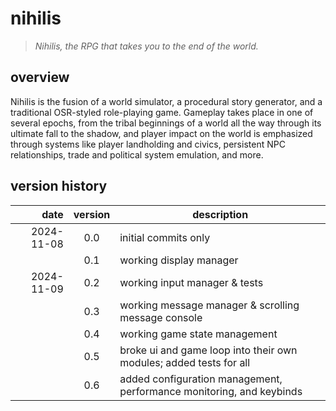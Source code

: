 # nihilis
> _Nihilis, the RPG that takes you to the end of the world._

## overview

Nihilis is the fusion of a world simulator, a procedural story generator, and a traditional OSR-styled role-playing game. Gameplay takes place in one of several epochs, from the tribal beginnings of a world all the way through its ultimate fall to the shadow, and player impact on the world is emphasized through systems like player landholding and civics, persistent NPC relationships, trade and political system emulation, and more.

## version history

|       date | version | description                                                  |
| ---------: | :-----: | ------------------------------------------------------------ |
| 2024-11-08 |   0.0   | initial commits only                                         |
|            |   0.1   | working display manager                                      |
| 2024-11-09 |   0.2   | working input manager & tests                                |
|            |   0.3   | working message manager & scrolling message console          |
|            |   0.4   | working game state management                                |
|            |   0.5   | broke ui and game loop into their own modules; added tests for all |
|            |   0.6   | added configuration management, performance monitoring, and keybinds |

